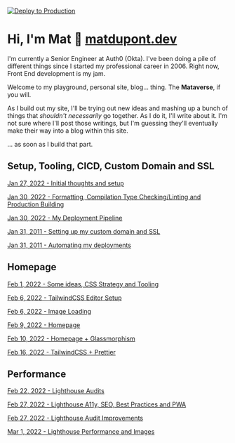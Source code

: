 [![Deploy to Production](https://github.com/matldupont/matdupont-dev/actions/workflows/prod-deploy.yml/badge.svg)](https://github.com/matldupont/matdupont-dev/actions/workflows/prod-deploy.yml)

# Hi, I'm Mat 👋 [matdupont.dev](https://matdupont.dev)

I'm currently a Senior Engineer at Auth0 (Okta). I've been doing a pile of different things since I started my professional career in 2006. Right now, Front End development is my jam.

Welcome to my playground, personal site, blog... thing. The **Mataverse**, if you will.

As I build out my site, I'll be trying out new ideas and mashing up a bunch of things that _shouldn't necessarily_ go together. As I do it, I'll write about it. I'm not sure where I'll post those writings, but I'm guessing they'll eventually make their way into a blog within this site.

... as soon as I build that part.

## Setup, Tooling, CICD, Custom Domain and SSL

[Jan 27, 2022 - Initial thoughts and setup](https://github.com/matldupont/matdupont-dev/blob/main/blog/220127/01-setup.md)

[Jan 30, 2022 - Formatting, Compilation Type Checking/Linting and Production Building](https://github.com/matldupont/matdupont-dev/blob/main/blog/220130/01-setup-continued.md)

[Jan 30, 2022 - My Deployment Pipeline](https://github.com/matldupont/matdupont-dev/blob/main/blog/220130/02-deployment.md)

[Jan 31, 2011 - Setting up my custom domain and SSL](https://github.com/matldupont/matdupont-dev/blob/main/blog/220131/01-custom-domain.md)

[Jan 31, 2011 - Automating my deployments](https://github.com/matldupont/matdupont-dev/blob/main/blog/220131/02-automated-deployments.md)

## Homepage

[Feb 1, 2022 - Some ideas, CSS Strategy and Tooling](https://github.com/matldupont/matdupont-dev/blob/main/blog/220201/01-homepage-tooling.md)

[Feb 6, 2022 - TailwindCSS Editor Setup](https://github.com/matldupont/matdupont-dev/blob/main/blog/220206/01-tailwindcss.md)

[Feb 6, 2022 - Image Loading](https://github.com/matldupont/matdupont-dev/blob/main/blog/220206/02-images.md)

[Feb 9, 2022 - Homepage](https://github.com/matldupont/matdupont-dev/blob/main/blog/220209/01-homepage-issues.md)

[Feb 10, 2022 - Homepage + Glassmorphism](https://github.com/matldupont/matdupont-dev/blob/main/blog/220210/01-homepage-glassmorphism.md)

[Feb 16, 2022 - TailwindCSS + Prettier](https://github.com/matldupont/matdupont-dev/blob/main/blog/220216/01-twcss-prettier.md)

## Performance

[Feb 22, 2022 - Lighthouse Audits](https://github.com/matldupont/matdupont-dev/blob/main/blog/220222/01-lighthouse.md)

[Feb 27, 2022 - Lighthouse A11y, SEO, Best Practices and PWA](https://github.com/matldupont/matdupont-dev/blob/main/blog/220227/01-lighthouse.md)

[Feb 27, 2022 - Lighthouse Audit Improvements](https://github.com/matldupont/matdupont-dev/blob/main/blog/220227/02-improvements.md)

[Mar 1, 2022 - Lighthouse Performance and Images](https://github.com/matldupont/matdupont-dev/blob/main/blog/220301/01-performance.md)
